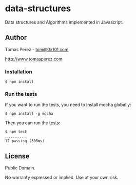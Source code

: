 data-structures
===============
Data structures and Algorithms implemented in Javascript.

Author
----------
Tomas Perez - tom@0x101.com

http://www.tomasperez.com

### Installation ###

```shell
$ npm install
```

### Run the tests ###

If you want to run the tests, you need to install mocha globally:

```shell
$ npm install -g mocha
```

Then you can run the tests:

```shell
$ npm test
․․․․․․․․․․․․
12 passing (305ms)
```

License
-----------
Public Domain.

No warranty expressed or implied. Use at your own risk.
